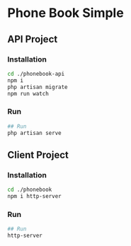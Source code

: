# Phone Book Simple
## API Project

### Installation
```sh
cd ./phonebook-api
npm i
php artisan migrate
npm run watch
```
### Run
```sh
## Run
php artisan serve
```

## Client Project

### Installation
```sh
cd ./phonebook
npm i http-server
```
### Run
```sh
## Run
http-server
```